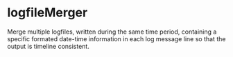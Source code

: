 # logfileMerger
Merge multiple logfiles, written during the same time period, containing a specific formated date-time information in each log message line so that the output is timeline consistent.
